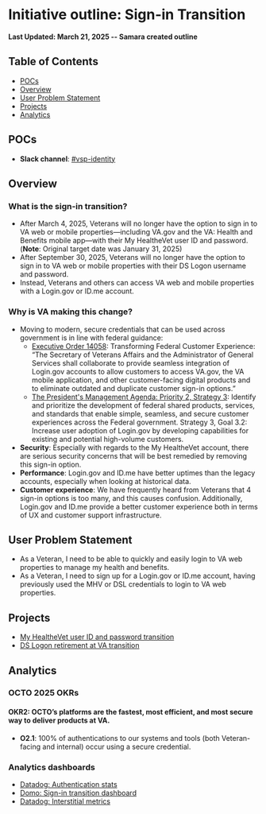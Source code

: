# Initiative outline: Sign-in Transition

**Last Updated: March 21, 2025 -- Samara created outline**
     
## Table of Contents

- [POCs](#pocs)
- [Overview](#overview)
- [User Problem Statement](#user-problem-statement)
- [Projects](#projects)
- [Analytics](#analytics)


## POCs
- **Slack channel**: [#vsp-identity](https://dsva.slack.com/channels/vsp-identity)

## Overview

### What is the sign-in transition?

- After March 4, 2025, Veterans will no longer have the option to sign in to VA web or mobile properties—including VA.gov and the VA: Health and Benefits mobile app—with their My HealtheVet user ID and password.​ (**Note**: Original target date was January 31, 2025)
- After September 30, 2025, Veterans will no longer have the option to sign in to VA web or mobile properties with their DS Logon username and password.​
- Instead, Veterans and others can access VA web and mobile properties with a Login.gov or ID.me account.

### Why is VA making this change?

- Moving to modern, secure credentials that can be used across government is in line with federal guidance:
  - [Executive Order 14058](https://www.federalregister.gov/documents/2021/12/16/2021-27380/transforming-federal-customer-experience-and-service-delivery-to-rebuild-trust-in-government): Transforming Federal Customer Experience​: “The Secretary of Veterans Affairs and the Administrator of General Services shall collaborate to provide seamless integration of Login.gov accounts to allow customers to access VA.gov, the VA mobile application, and other customer-facing digital products and to eliminate outdated and duplicate customer sign-in options.”​
  - [The President's Management Agenda​: Priority 2, Strategy 3](https://bidenadministration.archives.performance.gov/pma/cx/): Identify and prioritize the development of federal shared products, services, and standards that enable simple, seamless, and secure customer experiences across the Federal government.​ Strategy 3, Goal 3.2: Increase user adoption of Login.gov by developing capabilities for existing and potential high-volume customers.
- **Security**: Especially with regards to the My HealtheVet account, there are serious security concerns that will be best remedied by removing this sign-in option.​
- **Performance**: Login.gov and ID.me have better uptimes than the legacy accounts, especially when looking at historical data.​
- **Customer experience**: We have frequently heard from Veterans that 4 sign-in options is too many, and this causes confusion. Additionally, Login.gov and ID.me provide a better customer experience both in terms of UX and customer support infrastructure. 

## User Problem Statement

- As a Veteran, I need to be able to quickly and easily login to VA web properties to manage my health and benefits.
- As a Veteran, I need to sign up for a Login.gov or ID.me account, having previously used the MHV or DSL credentials to login to VA web properties.

## Projects

- [My HealtheVet user ID and password transition](https://github.com/department-of-veterans-affairs/va.gov-team/tree/master/products/identity/sign-in-transition/mhv-transition)
- [DS Logon retirement at VA transition](https://github.com/department-of-veterans-affairs/va.gov-team/tree/master/products/identity/sign-in-transition/ds-logon-transition)

## Analytics

### OCTO 2025 OKRs

#### OKR2: OCTO’s platforms are the fastest, most efficient, and most secure way to deliver products at VA.
- **O2.1**: 100% of authentications to our systems and tools (both Veteran-facing and internal) occur using a secure credential.

### Analytics dashboards
- [Datadog: Authentication stats](https://vagov.ddog-gov.com/dashboard/e3q-6kp-9r4/vagov-identity-stats-public?fromUser=false&refresh_mode=sliding&view=spans&from_ts=1739303027604&to_ts=1741895027604&live=true)
- [Domo: Sign-in transition dashboard](https://va-gov.domo.com/page/1862108618?userId=367226722)
- [Datadog: Interstitial metrics](https://vagov.ddog-gov.com/dashboard/52g-hyg-wcj/vagov-identity-monitor-dashboard?fromUser=false&index=*&refresh_mode=paused&from_ts=1737125001775&to_ts=1737139401775&live=false&tile_focus=3815395182095420)

